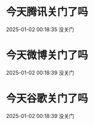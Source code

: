 # 今天腾讯关门了吗

2025-01-02 00:18:35 没关门

# 今天微博关门了吗

2025-01-02 00:18:39 没关门

# 今天谷歌关门了吗

2025-01-02 00:18:39 没关门

